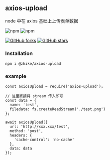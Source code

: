 ## axios-upload
node 中在 axios 基础上上传表单数据

![npm](https://img.shields.io/npm/v/@zhike/axios-upload.svg)
![npm](https://img.shields.io/npm/dm/@zhike/axios-upload.svg)

[![GitHub forks](https://img.shields.io/github/forks/zhike-team/axios-upload.svg?style=social&label=Fork)](https://github.com/zhike-team/axios-upload/fork)
[![GitHub stars](https://img.shields.io/github/stars/zhike-team/axios-upload.svg?style=social&label=Star)](https://github.com/zhike-team/axios-upload)

### Installation
```
npm i @zhike/axios-upload 
```

### example
```
const axiosUpload = require('axios-upload');

// 这里直接将 stream 传入即可
const data = {
  name: 'test',
  filedata: fs.createReadStream('./test.png')
};

await axiosUpload({
  url: 'http://xxx.xxx/test',
  method: 'post',
  headers: {
    'cache-control': 'no-cache'
  },
  data: data
});
```